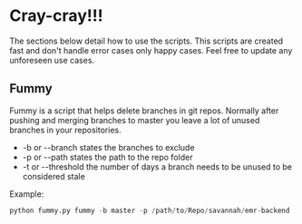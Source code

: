 # Cray-cray!!!


The sections below detail how to use the scripts. This scripts are created fast
and don't handle error cases only happy cases. Feel free to update any unforeseen
use cases.

## Fummy

Fummy is a script that helps delete branches in git repos. Normally after pushing
and merging branches to master you leave a lot of unused branches in your repositories.

* -b or --branch states the branches to exclude
* -p or --path states the path to the repo folder
* -t or --threshold the number of days a branch needs to be unused to be considered stale


Example:

``` python
python fummy.py fummy -b master -p /path/to/Repo/savannah/emr-backend
```
